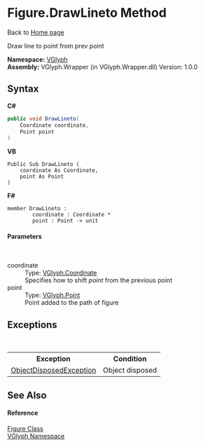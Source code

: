 # Figure.DrawLineto Method 
Back to <a href="Home.md">Home page</a> 

Draw line to point from prev point

**Namespace:**&nbsp;<a href="N_VGlyph.md">VGlyph</a><br />**Assembly:**&nbsp;VGlyph.Wrapper (in VGlyph.Wrapper.dll) Version: 1.0.0

## Syntax

**C#**<br />
``` C#
public void DrawLineto(
	Coordinate coordinate,
	Point point
)
```

**VB**<br />
``` VB
Public Sub DrawLineto ( 
	coordinate As Coordinate,
	point As Point
)
```

**F#**<br />
``` F#
member DrawLineto : 
        coordinate : Coordinate * 
        point : Point -> unit 

```


#### Parameters
&nbsp;<dl><dt>coordinate</dt><dd>Type: <a href="T_VGlyph_Coordinate.md">VGlyph.Coordinate</a><br />Specifies how to shift *point* from the previous point</dd><dt>point</dt><dd>Type: <a href="T_VGlyph_Point.md">VGlyph.Point</a><br />Point added to the path of figure</dd></dl>

## Exceptions
&nbsp;<table><tr><th>Exception</th><th>Condition</th></tr><tr><td><a href="http://msdn2.microsoft.com/en-us/library/y31w16ca" target="_blank">ObjectDisposedException</a></td><td>Object disposed</td></tr></table>

## See Also


#### Reference
<a href="T_VGlyph_Figure.md">Figure Class</a><br /><a href="N_VGlyph.md">VGlyph Namespace</a><br />